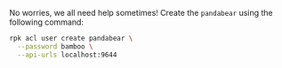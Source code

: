 No worries, we all need help sometimes! Create the `pandabear` using the following command:

```sh
rpk acl user create pandabear \
  --password bamboo \
  --api-urls localhost:9644
```

